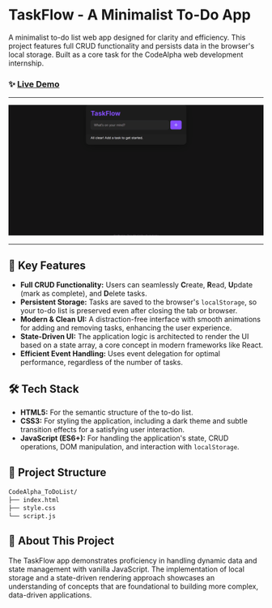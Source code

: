 # TaskFlow - A Minimalist To-Do App

A minimalist to-do list web app designed for clarity and efficiency. This project features full CRUD functionality and persists data in the browser's local storage. Built as a core task for the CodeAlpha web development internship.

### ✨ [Live Demo](https://YOUR_GITHUB_USERNAME.github.io/CodeAlpha_ToDoList/)

---

![TaskFlow Demo](./ToDoList.gif)

---

## 🚀 Key Features

*   **Full CRUD Functionality:** Users can seamlessly **C**reate, **R**ead, **U**pdate (mark as complete), and **D**elete tasks.
*   **Persistent Storage:** Tasks are saved to the browser's `localStorage`, so your to-do list is preserved even after closing the tab or browser.
*   **Modern & Clean UI:** A distraction-free interface with smooth animations for adding and removing tasks, enhancing the user experience.
*   **State-Driven UI:** The application logic is architected to render the UI based on a state array, a core concept in modern frameworks like React.
*   **Efficient Event Handling:** Uses event delegation for optimal performance, regardless of the number of tasks.

## 🛠️ Tech Stack

*   **HTML5:** For the semantic structure of the to-do list.
*   **CSS3:** For styling the application, including a dark theme and subtle transition effects for a satisfying user interaction.
*   **JavaScript (ES6+):** For handling the application's state, CRUD operations, DOM manipulation, and interaction with `localStorage`.

## 📂 Project Structure

```
CodeAlpha_ToDoList/
├── index.html
├── style.css
└── script.js
```

## 📜 About This Project

The TaskFlow app demonstrates proficiency in handling dynamic data and state management with vanilla JavaScript. The implementation of local storage and a state-driven rendering approach showcases an understanding of concepts that are foundational to building more complex, data-driven applications.
